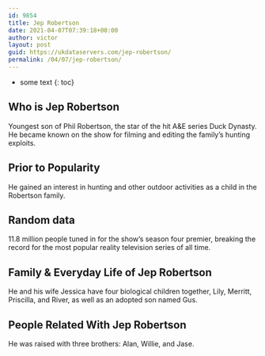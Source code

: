 ```yaml
---
id: 9854
title: Jep Robertson
date: 2021-04-07T07:39:18+00:00
author: victor
layout: post
guid: https://ukdataservers.com/jep-robertson/
permalink: /04/07/jep-robertson/
---
```


* some text
{: toc}


## Who is Jep Robertson



Youngest son of Phil Robertson, the star of the hit A&E series Duck Dynasty. He became known on the show for filming and editing the family&#8217;s hunting exploits. 

                
                
                
## Prior to Popularity



He gained an interest in hunting and other outdoor activities as a child in the Robertson family. 

                
                
                
## Random data



11.8 million people tuned in for the show&#8217;s season four premier, breaking the record for the most popular reality television series of all time. 

                
                
                
## Family & Everyday Life of Jep Robertson



He and his wife Jessica have four biological children together, Lily, Merritt, Priscilla, and River, as well as an adopted son named Gus. 

                
                
                
## People Related With Jep Robertson



He was raised with three brothers: Alan, Willie, and Jase. 

                
              
            
          
          
          